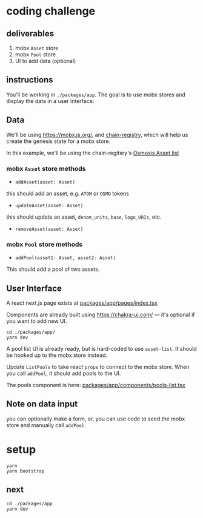 # coding challenge

## deliverables

1. mobx `Asset` store
2. mobx `Pool` store
3. UI to add data (optional)
## instructions

You'll be working in `./packages/app`. The goal is to use mobx stores and display the data in a user interface.
## Data

We'll be using https://mobx.js.org/, and [chain-registry](https://github.com/cosmology-tech/chain-registry), which will help us create the genesis state for a mobx store. 

In this example, we'll be using the chain-regitsry's [Osmosis Asset list](https://github.com/cosmology-tech/chain-registry/tree/main/packages/osmosis#chain-registryosmosis)

### mobx `Asset` store methods

* `addAsset(asset: Asset)`

this should add an asset, e.g. `ATOM` or `OSMO` tokens

* `updateAsset(asset: Asset)`

this should update an asset, `denom_units`, `base`, `logo_URIs`, etc.

* `removeAsset(asset: Asset)`

### mobx `Pool` store methods

* `addPool(asset1: Asset, asset2: Asset)` 

This should add a pool of two assets. 

## User Interface

A react next.js page exists at [packages/app/pages/index.tsx](packages/app/pages/index.tsx)

Components are already built using https://chakra-ui.com/ — it's optional if you want to add new UI.

```
cd ./packages/app/
yarn dev
```

A pool list UI is already ready, but is hard-coded to use `asset-list`. It should be hooked up to the mobx store instead.


Update `ListPools` to take react `props` to connect to the mobx store. When you call `addPool`, it should add pools to the UI. 

The pools component is here: [packages/app/components/pools-list.tsx](packages/app/components/pools-list.tsx)

## Note on data input

you can optionally make a form, or, you can use code to seed the mobx store and manually call `addPool`.

# setup

```
yarn
yarn bootstrap
```

## next

```
cd ./packages/app
yarn dev
```
